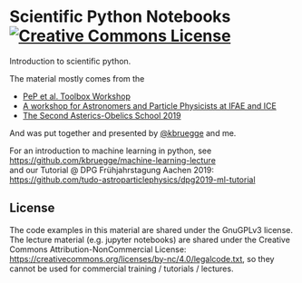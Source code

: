 # Scientific Python Notebooks <a rel="license" href="http://creativecommons.org/licenses/by-nc/4.0/"><img alt="Creative Commons License" style="border-width:0" src="https://i.creativecommons.org/l/by-nc/4.0/88x31.png" /></a>

Introduction to scientific python.

The material mostly comes from the

* [PeP et al. Toolbox Workshop](https://github.com/pep-dortmund/toolbox-workshop)
* [A workshop for Astronomers and Particle Physicists at IFAE and ICE](https://github.com/Python4AstronomersAndParticlePhysicists/PythonWorkshop-ICE)
* [The Second Asterics-Obelics School 2019](https://github.com/Asterics2020-Obelics/School2019)

And was put together and presented by [@kbruegge](https://github.com/kbruegge) and me.

For an introduction to machine learning in python, see  
<https://github.com/kbruegge/machine-learning-lecture>  
and our Tutorial @ DPG Frühjahrstagung Aachen 2019:  
<https://github.com/tudo-astroparticlephysics/dpg2019-ml-tutorial>


## License

The code examples in this material are shared under the GnuGPLv3 license.
The lecture material (e.g. jupyter notebooks) are shared under the Creative Commons Attribution-NonCommercial License: https://creativecommons.org/licenses/by-nc/4.0/legalcode.txt, so they cannot be used for commercial training / tutorials / lectures.
